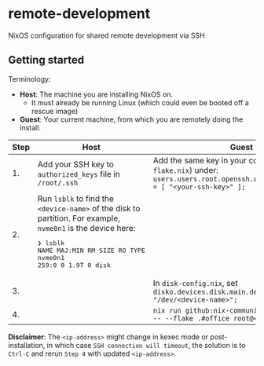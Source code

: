 # remote-development
NixOS configuration for shared remote development via SSH

## Getting started

Terminology:

- **Host**: The machine you are installing NixOS on.
  - It must already be running Linux (which could even be booted off a rescue image)
- **Guest**: Your current machine, from which you are remotely doing the install.

| Step | Host | Guest |
| ---- | ------ | ---- |
| 1.   | Add your SSH key to `authorized_keys` file in `/root/.ssh` | Add the same key in your configuration (here, `flake.nix`) under: `users.users.root.openssh.authorizedKeys.keys = [ "<your-ssh-key>" ];` |
| 2.   | Run `lsblk` to find the `<device-name>` of the disk to partition. For example, `nvme0n1` is the device here: <br><pre>❯ lsblk<br>NAME        MAJ:MIN RM  SIZE RO TYPE<br>nvme0n1     259:0    0  1.9T  0 disk</pre> | |
| 3.   | | In `disk-config.nix`, set `disko.devices.disk.main.device = "/dev/<device-name>";` |
| 4.   | | `nix run github:nix-community/nixos-anywhere -- --flake .#office root@<ip-address>` | 

**Disclaimer**: The `<ip-address>` might change in kexec mode or post-installation, in which case `SSH connection will timeout`, the solution is to `Ctrl-C` and rerun `Step 4` with updated `<ip-address>`.
[^1]: Also add the 
